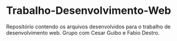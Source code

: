 # Trabalho-Desenvolvimento-Web
Repositório contendo os arquivos desenvolvidos para o trabalho de desenvolvimento web. Grupo com Cesar Guibo e Fabio Destro.
